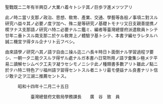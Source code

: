 聖戰既ニ二年有半興亞ノ大業ハ着々トシテ其ノ巨歩ヲ進メツツアリ

此ノ時ニ當リ支那ノ政治、思想、敎育、產業、交通、學藝等各般ノ事項ニ對スル研究ハ益々其ノ必要ノ度ヲ加ヘ、殊ニ是等研究ノ基礎トモナリ又日支親善提携ノ楔ヲナス支那語ノ研究ハ特ニ必要ナルニ鑑ミ、編者等臺灣總督府派遣敎員トシテ廿年ニ垂トスル南支那ニ於ケル敎育上ノ體驗ヲ基トシテ、本書ヲ編セラレタルハ誠ニ機宜ヲ得タル企ナリト云フベシ。

由來語學ノ研究ハ其ノ語ヲ自由ニ操ル迄ニハ長キ時日ト面倒ナル学習過程ヲ要シ、一朝一夕ニ能クスルヲ得ザル處ナルガ本書ハ日常所用ノ語ヲ彙集シ極メテ平易ニ讀解セシムベク工夫ヲ凝ラセシモノニシテ此ノ種類書多數アリト雖此ノ點ニ於テハ特ニ特色アリ福州語ヲ習得セントスル者ニトリ最モ便益ナル良書ナリト信ジ敢テ之ヲ江湖ニ推薦セントス。

　　　昭和十四年十二月二十五日

　　　　　　臺灣總督府文敎局學務課長　　廣　谷　致　員
